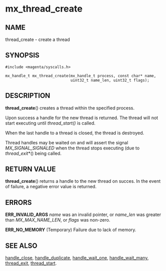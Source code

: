 # mx_thread_create

## NAME

thread_create - create a thread

## SYNOPSIS

```
#include <magenta/syscalls.h>

mx_handle_t mx_thread_create(mx_handle_t process, const char* name,
                             uint32_t name_len, uint32_t flags);

```

## DESCRIPTION

**thread_create**() creates a thread within the specified process.

Upon success a handle for the new thread is returned.  The thread
will not start executing until *thread_start()* is called.

When the last handle to a thread is closed, the thread is destroyed.

Thread handles may be waited on and will assert the signal
*MX_SIGNAL_SIGNALED* when the thread stops executing (due to
*thread_exit**() being called.

## RETURN VALUE

**thread_create**() returns a handle to the new thread on succes.
In the event of failure, a negative error value is returned.

## ERRORS

**ERR_INVALID_ARGS**  *name* was an invalid pointer, or *name_len*
was greater than *MX_MAX_NAME_LEN*, or *flags* was non-zero.

**ERR_NO_MEMORY**  (Temporary) Failure due to lack of memory.

## SEE ALSO

[handle_close](handle_close.md),
[handle_duplicate](handle_duplicate.md),
[handle_wait_one](handle_wait_one),
[handle_wait_many](handle_wait_many.md),
[thread_exit](thread_exit.md),
[thread_start](thread_start.md).

